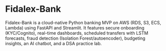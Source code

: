 # Fidalex-Bank
Fidalex-Bank is a cloud-native Python banking MVP on AWS (RDS, S3, ECS, Lambda) using FastAPI and Streamlit. It features secure onboarding (KYC/Cognito), real-time dashboards, scheduled transfers with LSTM forecasts, fraud detection (Isolation Forest/autoencoder), budgeting insights, an AI chatbot, and a DSA practice lab.

